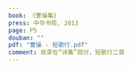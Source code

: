 ```yaml
---
book: 《曹操集》
press: 中华书局, 2013
page: P5
douban: ""
pdf: "曹操 - 短歌行.pdf"
comment: 收录在“诗集”部分，短歌行二首
---
```

